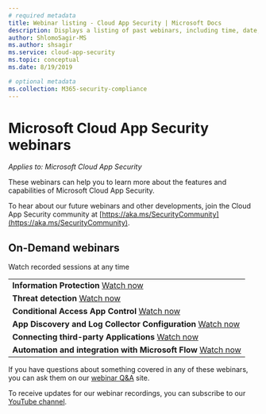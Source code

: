 ```yaml
---
# required metadata
title: Webinar listing - Cloud App Security | Microsoft Docs
description: Displays a listing of past webinars, including time, date, and subject covered.
author: ShlomoSagir-MS
ms.author: shsagir
ms.service: cloud-app-security
ms.topic: conceptual
ms.date: 8/19/2019

# optional metadata
ms.collection: M365-security-compliance
---
```


# Microsoft Cloud App Security webinars

*Applies to: Microsoft Cloud App Security*

These webinars can help you to learn more about the features and capabilities of Microsoft Cloud App Security.

To hear about our future webinars and other developments, join the Cloud App Security community at [https://aka.ms/SecurityCommunity](https://aka.ms/SecurityCommunity).

## On-Demand webinars

Watch recorded sessions at any time

| |
| --- |
| **Information Protection** [Watch now](https://youtu.be/DCXNJmcMBI4) |
| **Threat detection** [Watch now](https://youtu.be/MbLHpTd4eE4) |
| **Conditional Access App Control** [Watch now](https://youtu.be/CNTLbZvi_fs) |
| **App Discovery and Log Collector Configuration** [Watch now](https://youtu.be/6SwTGf1HTYI) |
| **Connecting third-party Applications** [Watch now](https://youtu.be/Tk0tnPvx6_M) |
| **Automation and integration with Microsoft Flow** [Watch now](https://youtu.be/M-JTAk4SDUQ) |

If you have questions about something covered in any of these webinars, you can ask them on our [webinar Q&A](https://aka.ms/MCASQandA) site.

To receive updates for our webinar recordings, you can subscribe to our [YouTube channel](https://aka.ms/YouTubeSecurityCommunity).
